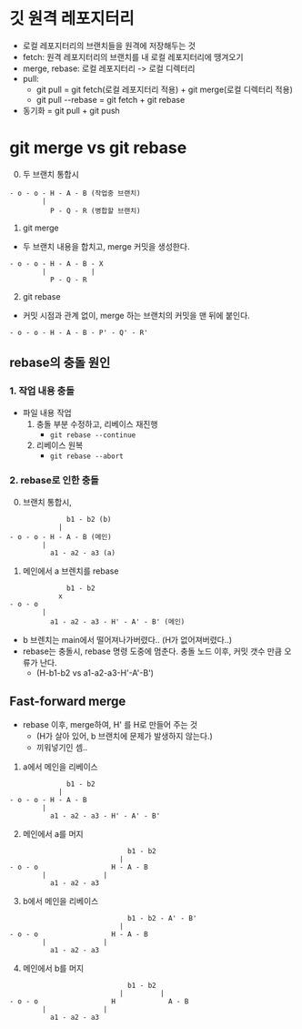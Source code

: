 # 깃 원격 레포지터리
- 로컬 레포지터리의 브랜치들을 원격에 저장해두는 것
- fetch: 원격 레포지터리의 브랜치를 내 로컬 레포지터리에 땡겨오기
- merge, rebase: 로컬 레포지터리 -> 로컬 디렉터리
- pull: 
    - git pull = git fetch(로컬 레포지터리 적용) + git merge(로컬 디렉터리 적용)
    - git pull --rebase = git fetch + git rebase
- 동기화 = git pull + git push


# git merge vs git rebase
0. 두 브랜치 통합시
```
- o - o - H - A - B (작업중 브랜치)
        |
          P - Q - R (병합할 브랜치)
```

1. git merge
- 두 브랜치 내용을 합치고, merge 커밋을 생성한다.
```
- o - o - H - A - B - X
        |           |
          P - Q - R 
```

2. git rebase
- 커밋 시점과 관계 없이, merge 하는 브랜치의 커밋을 맨 뒤에 붙인다.
```
- o - o - H - A - B - P' - Q' - R'
```

## rebase의 충돌 원인
### 1. 작업 내용 충돌
- 파일 내용 작업
    1. 충돌 부분 수정하고, 리베이스 재진행
        - `git rebase --continue`
    2. 리베이스 원복
        - `git rebase --abort`

### 2. rebase로 인한 충돌
0. 브랜치 통합시,
```
              b1 - b2 (b)
            | 
- o - o - H - A - B (메인)
        |
          a1 - a2 - a3 (a)
```

1. 메인에서 a 브렌치를 rebase
```
              b1 - b2 
            x 
- o - o 
        |
          a1 - a2 - a3 - H' - A' - B' (메인)
```
- b 브렌치는 main에서 떨어져나가버렸다.. (H가 없어져버렸다..)
- rebase는 충돌시, rebase 명령 도중에 멈춘다. 충돌 노드 이후, 커밋 갯수 만큼 오류가 난다.
    - (H-b1-b2 vs a1-a2-a3-H'-A'-B')

## Fast-forward merge
- rebase 이후, merge하여, H' 를 H로 만들어 주는 것
    - (H가 살아 있어, b 브랜치에 문제가 발생하지 않는다.)
    - 끼워넣기인 셈..
1. a에서 메인을 리베이스
```
              b1 - b2 
            | 
- o - o - H - A - B
        |
          a1 - a2 - a3 - H' - A' - B' 

```
2. 메인에서 a를 머지
```
                             b1 - b2 
                           | 
- o - o                  H - A - B
        |              |
          a1 - a2 - a3
```
3. b에서 메인을 리베이스
```
                             b1 - b2 - A' - B' 
                           | 
- o - o                  H - A - B
        |              |
          a1 - a2 - a3
```
4. 메인에서 b를 머지
```
                             b1 - b2  
                           |         |
- o - o                  H             A - B
        |              |
          a1 - a2 - a3
```
